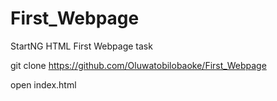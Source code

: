 # First_Webpage
 StartNG HTML First Webpage task


git clone https://github.com/Oluwatobilobaoke/First_Webpage



open index.html
